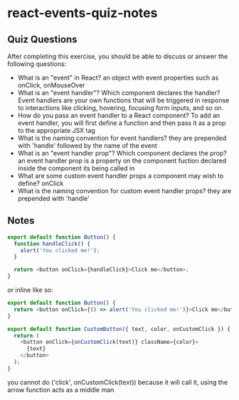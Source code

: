 # react-events-quiz-notes

## Quiz Questions

After completing this exercise, you should be able to discuss or answer the following questions:

- What is an "event" in React?
  an object with event properties such as onClick, onMouseOver
- What is an "event handler"? Which component declares the handler?
  Event handlers are your own functions that will be triggered in response to interactions like clicking, hovering, focusing form inputs, and so on.
- How do you pass an event handler to a React component?
  To add an event handler, you will first define a function and then pass it as a prop to the appropriate JSX tag
- What is the naming convention for event handlers?
  they are prepended with 'handle' followed by the name of the event
- What is an "event handler prop"? Which component declares the prop?
  an event handler prop is a property on the component fuction declared inside the component its being called in
- What are some custom event handler props a component may wish to define?
  onClick
- What is the naming convention for custom event handler props?
  they are prepended with 'handle'

## Notes

```js
export default function Button() {
  function handleClick() {
    alert('You clicked me!');
  }

  return <button onClick={handleClick}>Click me</button>;
}
```

or inline like so:

```js
export default function Button() {
  return <button onClick={() => alert('You clicked me!')}>Click me</button>;
}
```

```js
export default function CustomButton({ text, color, onCustomClick }) {
  return (
    <button onClick={onCustomClick(text)} className={color}>
      {text}
    </button>
  );
}
```

you cannot do ('click', onCustomClick(text)) because it will call it, using the arrow function acts as a middle man
